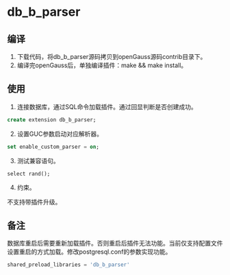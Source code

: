 # db_b_parser

## 编译
1. 下载代码，将db_b_parser源码拷贝到openGauss源码contrib目录下。
2. 编译完openGauss后，单独编译插件：make && make install。
## 使用
1. 连接数据库，通过SQL命令加载插件。通过回显判断是否创建成功。
```sql
create extension db_b_parser;
```
2. 设置GUC参数启动对应解析器。
```sql
set enable_custom_parser = on;
```
3. 测试兼容语句。
```
select rand();
```
4. 约束。

不支持带插件升级。
## 备注
数据库重启后需要重新加载插件。否则重启后插件无法功能。当前仅支持配置文件设置重启的方式加载。修改postgresql.conf的参数实现功能。
```sql
shared_preload_libraries = 'db_b_parser' 
```